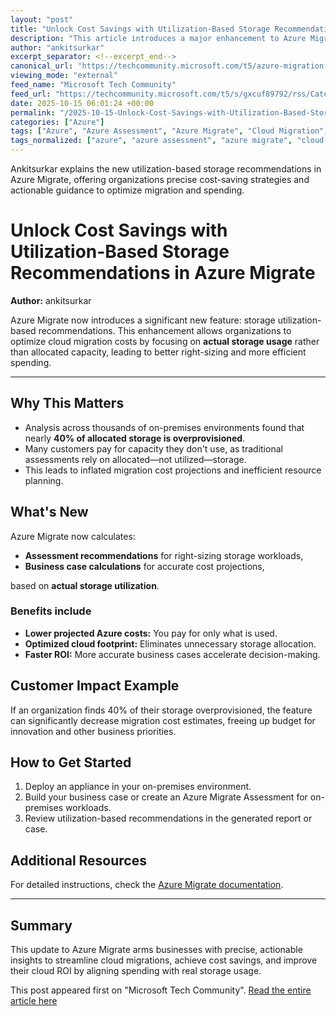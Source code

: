 ```yaml
---
layout: "post"
title: "Unlock Cost Savings with Utilization-Based Storage Recommendations in Azure Migrate"
description: "This article introduces a major enhancement to Azure Migrate: storage utilization-based recommendations. It guides organizations on right-sizing storage workloads during cloud migration, highlighting how analyzing actual usage instead of allocated capacity can reduce costs, optimize cloud footprint, and improve decision-making. The piece covers the motivations behind the change, steps to get started, and the impact of this feature, including faster return on investment (ROI) for Azure migrations."
author: "ankitsurkar"
excerpt_separator: <!--excerpt_end-->
canonical_url: "https://techcommunity.microsoft.com/t5/azure-migration-and/unlock-cost-savings-with-utilization-based-storage/ba-p/4461634"
viewing_mode: "external"
feed_name: "Microsoft Tech Community"
feed_url: "https://techcommunity.microsoft.com/t5/s/gxcuf89792/rss/Category?category.id=Azure"
date: 2025-10-15 06:01:24 +00:00
permalink: "/2025-10-15-Unlock-Cost-Savings-with-Utilization-Based-Storage-Recommendations-in-Azure-Migrate.html"
categories: ["Azure"]
tags: ["Azure", "Azure Assessment", "Azure Migrate", "Cloud Migration", "Cloud ROI", "Community", "Cost Savings", "Infrastructure Modernization", "Resource Planning", "Right Sizing", "Storage Optimization", "Utilization Based Recommendations"]
tags_normalized: ["azure", "azure assessment", "azure migrate", "cloud migration", "cloud roi", "community", "cost savings", "infrastructure modernization", "resource planning", "right sizing", "storage optimization", "utilization based recommendations"]
---
```


Ankitsurkar explains the new utilization-based storage recommendations in Azure Migrate, offering organizations precise cost-saving strategies and actionable guidance to optimize migration and spending.<!--excerpt_end-->

# Unlock Cost Savings with Utilization-Based Storage Recommendations in Azure Migrate

**Author:** ankitsurkar

Azure Migrate now introduces a significant new feature: storage utilization-based recommendations. This enhancement allows organizations to optimize cloud migration costs by focusing on **actual storage usage** rather than allocated capacity, leading to better right-sizing and more efficient spending.

---

## Why This Matters

- Analysis across thousands of on-premises environments found that nearly **40% of allocated storage is overprovisioned**.
- Many customers pay for capacity they don't use, as traditional assessments rely on allocated—not utilized—storage.
- This leads to inflated migration cost projections and inefficient resource planning.

## What's New

Azure Migrate now calculates:

- **Assessment recommendations** for right-sizing storage workloads,
- **Business case calculations** for accurate cost projections,

based on **actual storage utilization**.

### Benefits include

- **Lower projected Azure costs:** You pay for only what is used.
- **Optimized cloud footprint:** Eliminates unnecessary storage allocation.
- **Faster ROI:** More accurate business cases accelerate decision-making.

## Customer Impact Example

If an organization finds 40% of their storage overprovisioned, the feature can significantly decrease migration cost estimates, freeing up budget for innovation and other business priorities.

## How to Get Started

1. Deploy an appliance in your on-premises environment.
2. Build your business case or create an Azure Migrate Assessment for on-premises workloads.
3. Review utilization-based recommendations in the generated report or case.

## Additional Resources

For detailed instructions, check the [Azure Migrate documentation](https://learn.microsoft.com/en-us/azure/migrate/target-right-sizing?view=migrate#performance-data-used-for-right-sizing).

---

## Summary

This update to Azure Migrate arms businesses with precise, actionable insights to streamline cloud migrations, achieve cost savings, and improve their cloud ROI by aligning spending with real storage usage.

This post appeared first on "Microsoft Tech Community". [Read the entire article here](https://techcommunity.microsoft.com/t5/azure-migration-and/unlock-cost-savings-with-utilization-based-storage/ba-p/4461634)
